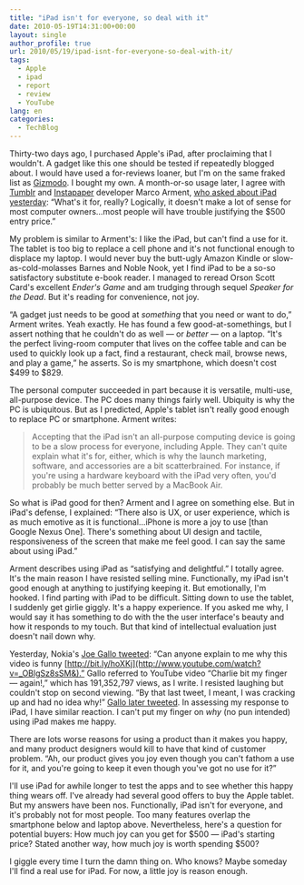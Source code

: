 ```yaml
---
title: "iPad isn't for everyone, so deal with it"
date: 2010-05-19T14:31:00+00:00
layout: single
author_profile: true
url: 2010/05/19/ipad-isnt-for-everyone-so-deal-with-it/
tags:
  - Apple
  - ipad
  - report
  - review
  - YouTube
lang: en
categories: 
  - TechBlog
---
```

Thirty-two days ago, I purchased Apple's iPad, after proclaiming that I wouldn't. A gadget like this one should be tested if repeatedly blogged about. I would have used a for-reviews loaner, but I'm on the same fraked list as [Gizmodo](http://www.gizmodo.com/). I bought my own. A month-or-so usage later, I agree with [Tumblr](http://tumblr.com/) and [Instapaper](http://www.instapaper.com/) developer Marco Arment, [who asked about iPad yesterday](http://www.marco.org/608396721): “What's it for, really? Logically, it doesn't make a lot of sense for most computer owners…most people will have trouble justifying the $500 entry price.” 

My problem is similar to Arment's: I like the iPad, but can't find a use for it. The tablet is too big to replace a cell phone and it's not functional enough to displace my laptop. I would never buy the butt-ugly Amazon Kindle or slow-as-cold-molasses Barnes and Noble Nook, yet I find iPad to be a so-so satisfactory substitute e-book reader. I managed to reread Orson Scott Card's excellent _Ender's Game_ and am trudging through sequel _Speaker for the Dead_. But it's reading for convenience, not joy. 

“A gadget just needs to be good at _something_ that you need or want to do,” Arment writes. Yeah exactly. He has found a few good-at-somethings, but I assert nothing that he couldn't do as well — or _better_ — on a laptop. “It's the perfect living-room computer that lives on the coffee table and can be used to quickly look up a fact, find a restaurant, check mail, browse news, and play a game,” he asserts. So is my smartphone, which doesn't cost $499 to $829. 

The personal computer succeeded in part because it is versatile, multi-use, all-purpose device. The PC does many things fairly well. Ubiquity is why the PC is ubiquitous. But as I predicted, Apple's tablet isn't really good enough to replace PC or smartphone. Arment writes: 

> Accepting that the iPad isn't an all-purpose computing device is going to be a slow process for everyone, including Apple. They can't quite explain what it's for, either, which is why the launch marketing, software, and accessories are a bit scatterbrained. For instance, if you're using a hardware keyboard with the iPad very often, you'd probably be much better served by a MacBook Air.

So what is iPad good for then? Arment and I agree on something else. But in iPad's defense, I explained: “There also is UX, or user experience, which is as much emotive as it is functional…iPhone is more a joy to use [than Google Nexus One]. There's something about UI design and tactile, responsiveness of the screen that make me feel good. I can say the same about using iPad.” 

Arment describes using iPad as “satisfying and delightful.” I totally agree. It's the main reason I have resisted selling mine. Functionally, my iPad isn't good enough at anything to justifying keeping it. But emotionally, I'm hooked. I find parting with iPad to be difficult. Sitting down to use the tablet, I suddenly get girlie giggly. It's a happy experience. If you asked me why, I would say it has something to do with the the user interface's beauty and how it responds to my touch. But that kind of intellectual evaluation just doesn't nail down why. 

Yesterday, Nokia's [Joe Gallo tweeted](https://twitter.com/JGallo02/status/14177997125): “Can anyone explain to me why this video is funny [http://bit.ly/hoXKj](http://www.youtube.com/watch?v=_OBlgSz8sSM&).” Gallo referred to YouTube video “Charlie bit my finger — again!,” which has 191,352,797 views, as I write. I resisted laughing but couldn't stop on second viewing. “By that last tweet, I meant, I was cracking up and had no idea why!” [Gallo later tweeted](https://twitter.com/JGallo02/status/14178019830). In assessing my response to iPad, I have similar reaction. I can't put my finger on _why_ (no pun intended) using iPad makes me happy. 

There are lots worse reasons for using a product than it makes you happy, and many product designers would kill to have that kind of customer problem. “Ah, our product gives you joy even though you can't fathom a use for it, and you're going to keep it even though you've got no use for it?” 

I'll use iPad for awhile longer to test the apps and to see whether this happy thing wears off. I've already had several good offers to buy the Apple tablet. But my answers have been nos. Functionally, iPad isn't for everyone, and it's probably not for most people. Too many features overlap the smartphone below and laptop above. Nevertheless, here's a question for potential buyers: How much joy can you get for $500 — iPad's starting price? Stated another way, how much joy is worth spending $500? 

I giggle every time I turn the damn thing on. Who knows? Maybe someday I'll find a real use for iPad. For now, a little joy is reason enough.